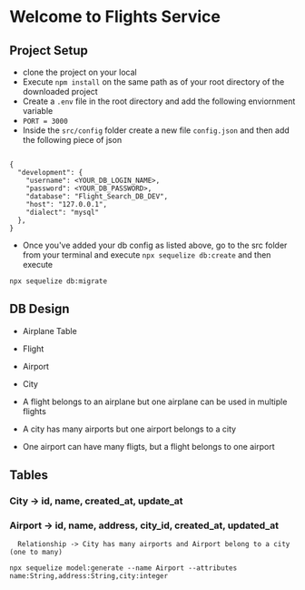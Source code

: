# Welcome to Flights Service

## Project Setup

- clone the project on your local
- Execute `npm install` on the same path as of your root directory of the downloaded project 
- Create a `.env` file in the root directory and add the following enviornment variable
- `PORT = 3000`
- Inside the `src/config` folder create a new file `config.json` and then add the following piece of json

```

{
  "development": {
    "username": <YOUR_DB_LOGIN_NAME>,
    "password": <YOUR_DB_PASSWORD>,
    "database": "Flight_Search_DB_DEV",
    "host": "127.0.0.1",
    "dialect": "mysql"
  },
}

```
- Once you've added your db config as listed above, go to the src folder from your terminal and execute `npx sequelize db:create` 
and then execute

`npx sequelize db:migrate`


## DB Design
  - Airplane Table
  - Flight
  - Airport
  - City


  - A flight belongs to an airplane but one airplane can be used in multiple flights
  - A city has many airports but one airport belongs to a city
  - One airport can have many fligts, but a flight belongs to one airport

  ## Tables 

  ### City -> id, name, created_at, update_at
  ### Airport -> id, name, address, city_id, created_at, updated_at
      Relationship -> City has many airports and Airport belong to a city (one to many)

  ```
  npx sequelize model:generate --name Airport --attributes
  name:String,address:String,city:integer
  
  ```
